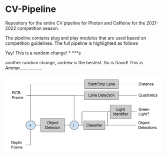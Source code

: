 # CV-Pipeline
Repository for the entire CV pipeline for Photon and Caffeine for the 2021-2022 competition season.

The pipeline contains plug and play modules that are used based on competition guidelines. The full pipeline is highlighted as follows


Yay! This is a random change! * ***s

another random change, andrew is the bestest. So is David! This is Ammar..................

![CV Pipeline Model](resources/images/pipeline_model.PNG)
